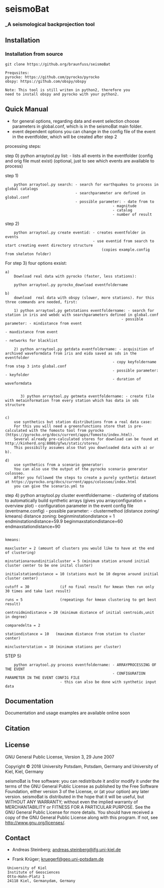 # seismoBat
### _A seismological backprojection tool


## Installation



### Installation from source

```
git clone https://github.org/braunfuss/seismoBat

Prequsites:
pyrocko: https://github.com/pyrocko/pyrocko
obspy: https://github.com/obspy/obspy

Note: This tool is still writen in python2, therefore you
need to install obspy and pyrocko with your python2. 
```


## Quick Manual


- for general options, regarding data and event selection choose parameters in global.conf, which is in the seismoBat main folder.
- event dependent options you can change in the config file of the event in the eventfolder, which will be created after step 2



processing steps:

step 0) 
		python arraytool.py list: - lists all events in the eventfolder (config and orig file must exist) (optional, just to see which events are available to process)

step 1) 

		python arraytool.py search: - search for earthquakes to process in global catalogs
                                    - searchparameter are defined in global.conf
                                    - possible parameter: - date from to
                                                     - magnitude
                                                     - catalog
                                                     - number of result

                            
step 2) 

		python arraytool.py create eventid: - creates eventfolder in events 
                                            - use eventid from search to start creating event directory structure
                                                (copies example.config from skeleton folder)
                                    

For step 3) four options exsist:
	
 	a) 
		Download real data with pyrocko (faster, less stations):
	
		python arraytool.py pyrocko_download eventfoldername

	b) 
		download  real data with obspy (slower, more stations). For this three commands are needed, first:

		1) python arraytool.py getstations eventfoldername: - search for station in iris and webdc with searchparameters defined in global.conf
		                                                 - possible parameter: - mindistance from event
		                                                                    - maxdistance from event
		                                                                    - networks for blacklist

  		2) python arraytool.py getdata eventfoldername: - acquisition of archived waveformdata from iris and eida saved as sds in the eventfolder
		                                             - copy keyfoldername from step 3 into global.conf
		                                             - possible parameter: - keyfolder
		                                             - duration of waveformdata


	       3) python arraytool.py getmeta eventfoldername: - create file with metainformation from every station which has data in sds structure


	c) 
		use synthetics but station distributions from a real data case: 
		For this you will need a greensfunctions store that is pre-calculated with the fomosto tool from pyrocko (https://pyrocko.org/docs/current/apps/fomosto/index.html).
		Several already pre-calculated stores for download can be found at http://kinherd.org:8080/gfws/static/stores/
		This possibilty assumes also that you downloaded data with a) or b).

	d) 
		use synthetics from a scenario generator:
		You can also use the output of the pyrocko scenario generator colosseo.
		After you followed the steps to create a purely synthetic dataset at https://pyrocko.org/docs/current/apps/colosseo/index.html
		you can give the scenario.yml to 
		

step 4) 
		python arraytool.py cluster eventfoldername: - clustering of stations to automatically build synthetic arrays (gives you arrayconfiguration + overview plot)
                                                     - configuration parameter in the event config file (eventname.config)
                                                     - possible parameter:  - clustermethod (distance zoning/ kmeans)
                                                                              distance zoning:
                                                                                    beginminstationdistance = 1
                                                                                    endminstationdistance=59.9
                                                                                    beginmaxstationdistance=60
                                                                                    endmaxstationdistance=90
                                                                                    
                                                                              kmeans:
                                                                                   maxcluster = 2 (amount of clusters you would like to have at the end of clustering)
                                                                                   minstationaroundinitialcluster = 5 (minimum station around initial cluster center to be one inital cluster)
                                                                                   initialstationdistance = 10 (stations must be 10 degree around initial cluster center)
                                                                                   cutoff = 30              (if no final result for kmean then run only 30 times and take last result)
                                                                                   runs = 5                 (repeatings for kmean clustering to get best result)
                                                                                   centroidmindistance = 20 (minimum distance of initial centroids,unit in degree)
                                                                                   comparedelta = 2       
                                                                                   stationdistance = 10   (maximum distance from station to cluster center)
                                                                                   minclusterstation = 10 (minimum stations per cluster)

STEP 5) 

		python arraytool.py process eventfoldername: - ARRAYPROCESSING OF THE EVENT
                                                     - CONFIGURATION PARAMETER IN THE EVENT CONFIG FILE
						     - this can also be done with synthetic input data

## Documentation

Documentation and usage examples are available online soon


## Citation


## License 
GNU General Public License, Version 3, 29 June 2007

Copyright © 2018 University Potsdam, Potsdam, Germany and  University of Kiel, Kiel, Germany

seismoBat is free software: you can redistribute it and/or modify it under the terms of the GNU General Public License as published by the Free Software Foundation, either version 3 of the License, or (at your option) any later version.
seismoBat is distributed in the hope that it will be useful, but WITHOUT ANY WARRANTY; without even the implied warranty of MERCHANTABILITY or FITNESS FOR A PARTICULAR PURPOSE.  See the GNU General Public License for more details.
You should have received a copy of the GNU General Public License along with this program. If not, see <http://www.gnu.org/licenses/>.

## Contact
* Andreas Steinberg; 
  andreas.steinberg@ifg.uni-kiel.de

* Frank Krüger; 
  kruegerf@geo.uni-potsdam.de


```
 University of Kiel
 Institute of Geosciences
 Otto-Hahn-Platz 1
 24118 Kiel, Germanydam, Germany

```

